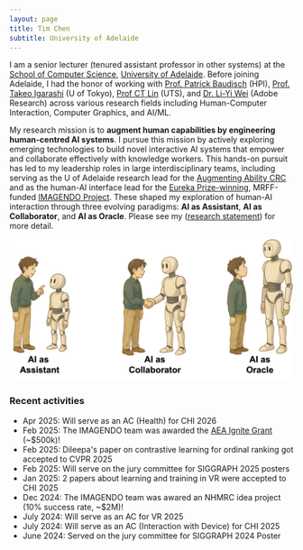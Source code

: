 ```yaml
---
layout: page
title: Tim Chen
subtitle: University of Adelaide
---
```


I am a senior lecturer (tenured assistant professor in other systems) at the [School of Computer Science](https://set.adelaide.edu.au/computer-and-mathematical-sciences/), [University of Adelaide](https://www.adelaide.edu.au/). Before joining Adelaide, I had the honor of working with [Prof. Patrick Baudisch](https://hpi.de/baudisch/home.html) (HPI), [Prof. Takeo Igarashi](https://www-ui.is.s.u-tokyo.ac.jp/~takeo/) (U of Tokyo), [Prof CT Lin](https://profiles.uts.edu.au/chin-teng.lin) (UTS), and [Dr. Li-Yi Wei](https://www.liyiwei.org) (Adobe Research) across various research fields including Human-Computer Interaction, Computer Graphics, and AI/ML.

My research mission is to **augment human capabilities by engineering human-centred AI systems**. I pursue this mission by actively exploring emerging technologies to build novel interactive AI systems that empower and collaborate effectively with knowledge workers. This hands-on pursuit has led to my leadership roles in large interdisciplinary teams, including serving as the U of Adelaide research lead for the [Augmenting Ability CRC](https://augmentingabilitycrc.com.au/) and as the human-AI interface lead for the [Eureka Prize-winning](https://australian.museum/get-involved/eureka-prizes/2023-eureka-prize-winners/), MRFF-funded [IMAGENDO Project](https://imagendo.org.au/). These shaped my exploration of human-AI interaction through three evolving paradigms: **AI as Assistant**, **AI as Collaborator**, and **AI as Oracle**. Please see my (<a href="/assets/publications/2025_research_statement.pdf" target="_blank">research statement</a>) for more detail.

<img src="/assets/img/research_theme.jpg">

### Recent activities
- Apr 2025: Will serve as an AC (Health) for CHI 2026 
- Feb 2025: The IMAGENDO team was awarded the [AEA Ignite Grant](https://www.aea.gov.au/news/aea-ignite-grants-support-nationally-significant-research) (~$500k)!
- Feb 2025: Dileepa's paper on contrastive learning for ordinal ranking got accepted to CVPR 2025
- Feb 2025: Will serve on the jury committee for SIGGRAPH 2025 posters
- Jan 2025: 2 papers about learning and training in VR were accepted to CHI 2025
- Dec 2024: The IMAGENDO team was awared an NHMRC idea project (10% success rate, ~$2M)!
- July 2024: Will serve as an AC for VR 2025
- July 2024: Will serve as an AC (Interaction with Device) for CHI 2025
- June 2024: Served on the jury committee for SIGGRAPH 2024 Poster

